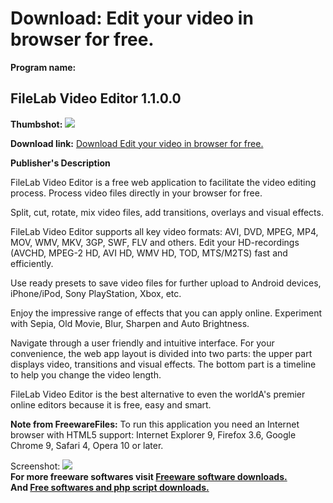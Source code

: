 # Download: Edit your video in browser for free.

**Program name:**

## FileLab Video Editor 1.1.0.0

  
**Thumbshot:** ![](http://www.freewarefiles.com/screenshot/filelabvideditor_md.jpg)   
  
**Download link:** [Download Edit your video in browser for free.](http://freesoftwares.boysofts.com/FileLab-Video-Editor_program_72249.html)  
  


**Publisher's Description**  
  


FileLab Video Editor is a free web application to facilitate the video editing process. Process video files directly in your browser for free. 

Split, cut, rotate, mix video files, add transitions, overlays and visual effects.

FileLab Video Editor supports all key video formats: AVI, DVD, MPEG, MP4, MOV, WMV, MKV, 3GP, SWF, FLV and others. Edit your HD-recordings (AVCHD, MPEG-2 HD, AVI HD, WMV HD, TOD, MTS/M2TS) fast and efficiently.

Use ready presets to save video files for further upload to Android devices, iPhone/iPod, Sony PlayStation, Xbox, etc.

Enjoy the impressive range of effects that you can apply online. Experiment with Sepia, Old Movie, Blur, Sharpen and Auto Brightness.

Navigate through a user friendly and intuitive interface. For your convenience, the web app layout is divided into two parts: the upper part displays video, transitions and visual effects. The bottom part is a timeline to help you change the video length.

FileLab Video Editor is the best alternative to even the worldA's premier online editors because it is free, easy and smart.

**Note from FreewareFiles:** To run this application you need an Internet browser with HTML5 support: Internet Explorer 9, Firefox 3.6, Google Chrome 9, Safari 4, Opera 10 or later.

  
  
Screenshot: ![](http://www.freewarefiles.com/screenshot/filelabvideditor.jpg)   
**For more freeware softwares visit [Freeware software downloads.](http://freesoftwares.boysofts.com/)**   
**And [Free softwares and php script downloads.](http://www.boysofts.com/)**
